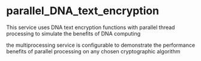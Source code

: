 # parallel_DNA_text_encryption

This service uses DNA text encryption functions with parallel thread processing to simulate the benefits of DNA computing

the multiprocessing service is configurable to demonstrate the performance benefits of parallel processing on any chosen cryptographic algorithm

